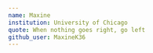 ```yaml
---
name: Maxine
institution: University of Chicago
quote: When nothing goes right, go left
github_user: MaxineK36
---
```

